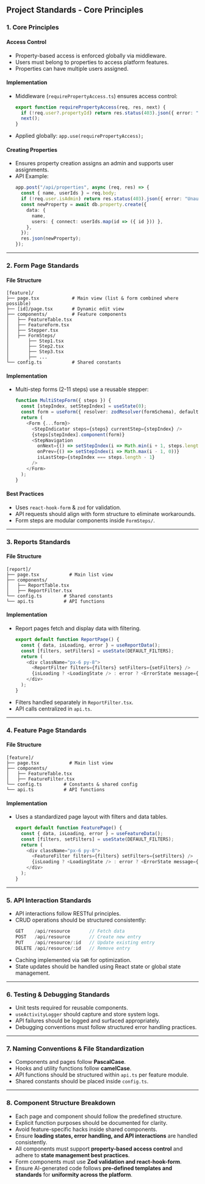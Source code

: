 ## Project Standards - Core Principles

### 1. Core Principles

#### Access Control

- Property-based access is enforced globally via middleware.
- Users must belong to properties to access platform features.
- Properties can have multiple users assigned.

#### Implementation

- Middleware (`requirePropertyAccess.ts`) ensures access control:
  ```ts
  export function requirePropertyAccess(req, res, next) {
    if (!req.user?.propertyId) return res.status(403).json({ error: "Access Denied" });
    next();
  }
  ```
- Applied globally: `app.use(requirePropertyAccess);`

#### Creating Properties

- Ensures property creation assigns an admin and supports user assignments.
- API Example:
  ```ts
  app.post("/api/properties", async (req, res) => {
    const { name, userIds } = req.body;
    if (!req.user.isAdmin) return res.status(403).json({ error: "Unauthorized" });
    const newProperty = await db.property.create({
      data: {
        name,
        users: { connect: userIds.map(id => ({ id })) },
      },
    });
    res.json(newProperty);
  });
  ```

---

### 2. Form Page Standards

#### File Structure

```
[feature]/
├── page.tsx            # Main view (list & form combined where possible)
├── [id]/page.tsx       # Dynamic edit view
├── components/         # Feature components
│   ├── FeatureTable.tsx
│   ├── FeatureForm.tsx
│   ├── Stepper.tsx
│   ├── FormSteps/
│       ├── Step1.tsx
│       ├── Step2.tsx
│       ├── Step3.tsx
│       ├── ...
└── config.ts           # Shared constants
```

#### Implementation

- Multi-step forms (2-11 steps) use a reusable stepper:
  ```ts
  function MultiStepForm({ steps }) {
    const [stepIndex, setStepIndex] = useState(0);
    const form = useForm({ resolver: zodResolver(formSchema), defaultValues: FORM_DEFAULTS });
    return (
      <Form {...form}>
        <StepIndicator steps={steps} currentStep={stepIndex} />
        {steps[stepIndex].component(form)}
        <StepNavigation
          onNext={() => setStepIndex(i => Math.min(i + 1, steps.length - 1))}
          onPrev={() => setStepIndex(i => Math.max(i - 1, 0))}
          isLastStep={stepIndex === steps.length - 1}
        />
      </Form>
    );
  }
  ```

#### Best Practices

- Uses `react-hook-form` & `zod` for validation.
- API requests should align with form structure to eliminate workarounds.
- Form steps are modular components inside `FormSteps/`.

---

### 3. Reports Standards

#### File Structure

```
[report]/
├── page.tsx           # Main list view
├── components/
│   ├── ReportTable.tsx
│   ├── ReportFilter.tsx
└── config.ts        # Shared constants
└── api.ts           # API functions
```

#### Implementation

- Report pages fetch and display data with filtering.
  ```ts
  export default function ReportPage() {
    const { data, isLoading, error } = useReportData();
    const [filters, setFilters] = useState(DEFAULT_FILTERS);
    return (
      <div className="px-6 py-8">
        <ReportFilter filters={filters} setFilters={setFilters} />
        {isLoading ? <LoadingState /> : error ? <ErrorState message={error.message} /> : <ReportTable data={data} filters={filters} />}
      </div>
    );
  }
  ```
- Filters handled separately in `ReportFilter.tsx`.
- API calls centralized in `api.ts`.

---

### 4. Feature Page Standards

#### File Structure

```
[feature]/
├── page.tsx           # Main list view
├── components/
│   ├── FeatureTable.tsx
│   ├── FeatureFilter.tsx
└── config.ts        # Constants & shared config
└── api.ts           # API functions
```

#### Implementation

- Uses a standardized page layout with filters and data tables.
  ```ts
  export default function FeaturePage() {
    const { data, isLoading, error } = useFeatureData();
    const [filters, setFilters] = useState(DEFAULT_FILTERS);
    return (
      <div className="px-6 py-8">
        <FeatureFilter filters={filters} setFilters={setFilters} />
        {isLoading ? <LoadingState /> : error ? <ErrorState message={error.message} /> : <FeatureTable data={data} filters={filters} />}
      </div>
    );
  }
  ```

---

### 5. API Interaction Standards

- API interactions follow RESTful principles.
- CRUD operations should be structured consistently:
  ```ts
  GET    /api/resource       // Fetch data
  POST   /api/resource       // Create new entry
  PUT    /api/resource/:id   // Update existing entry
  DELETE /api/resource/:id   // Remove entry
  ```
- Caching implemented via `SWR` for optimization.
- State updates should be handled using React state or global state management.

---

### 6. Testing & Debugging Standards

- Unit tests required for reusable components.
- `useActivityLogger` should capture and store system logs.
- API failures should be logged and surfaced appropriately.
- Debugging conventions must follow structured error handling practices.

---

### 7. Naming Conventions & File Standardization

- Components and pages follow **PascalCase**.
- Hooks and utility functions follow **camelCase**.
- API functions should be structured within `api.ts` per feature module.
- Shared constants should be placed inside `config.ts`.

---

### 8. Component Structure Breakdown

- Each page and component should follow the predefined structure.
- Explicit function purposes should be documented for clarity.
- Avoid feature-specific hacks inside shared components.
- Ensure **loading states, error handling, and API interactions** are handled consistently.
- All components must support **property-based access control** and adhere to **state management best practices**.
- Form components must use **Zod validation and react-hook-form**.
- Ensure AI-generated code follows **pre-defined templates and standards** for **uniformity across the platform**.

